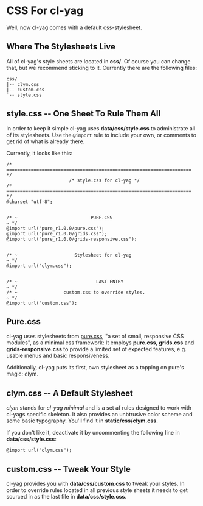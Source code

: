 # CSS For cl-yag

Well, now cl-yag comes with a default css-stylesheet.

## Where The Stylesheets Live

All of cl-yag's style sheets are located in **css/**. Of course you
can change that, but we recommend sticking to it. Currently there are
the following files:

	css/
	|-- clym.css
	|-- custom.css
	`-- style.css


## style.css -- One Sheet To Rule Them All

In order to keep it simple cl-yag uses **data/css/style.css** to
administrate all of its stylesheets. Use the ``@import`` rule to include
your own, or comments to get rid of what is already there.

Currently, it looks like this:

	/* ==================================================================== */
                           /* style.css for cl-yag */
	/* ==================================================================== */
	@charset "utf-8";


	/* ~                           PURE.CSS                               ~ */
	@import url("pure_r1.0.0/pure.css");
	@import url("pure_r1.0.0/grids.css");
	@import url("pure_r1.0.0/grids-responsive.css");


	/* ~                     Stylesheet for cl-yag                         ~ */
	@import url("clym.css");


	/* ~                             LAST ENTRY                            ~ */
	/* ~                 custom.css to override styles.                    ~ */
	@import url("custom.css");


## Pure.css

cl-yag uses stylesheets from [pure.css](https://purecss.io/ "Pure.css"),
"a set of small, responsive CSS modules", as a minimal css framework: It
employs **pure.css**, **grids.css** and **grids-responsive.css** to
provide a limited set of expected features, e.g. usable menus and basic
responsiveness.

Additionally, cl-yag puts its first, own stylesheet as a topping on
pure's magic: clym. 

## clym.css -- A Default Stylesheet

*clym* stands for *cl-yag minimal* and is a set af rules designed to
work with cl-yags specific skeleton. It also provides an unbtrusive
color scheme and some basic typography. You'll find it in
**static/css/clym.css**.

If you don't like it, deactivate it by uncommenting the following line
in **data/css/style.css**:
	  
	@import url("clym.css"); 			


## custom.css -- Tweak Your Style

cl-yag provides you with **data/css/custom.css** to tweak your styles.
In order to override rules located in all previous style sheets it needs
to get sourced in as the last file in **data/css/style.css**.





